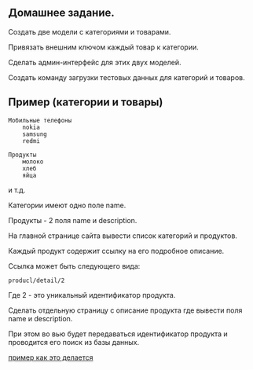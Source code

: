 ## Домашнее задание.

Создать две модели с категориями и товарами.

Привязать внешним ключом каждый товар к категории.

Сделать админ-интерфейс для этих двух моделей.

Создать команду загрузки тестовых данных для категорий и товаров.

## Пример (категории и товары)

    Мобильные телефоны
        nokia
        samsung
        redmi

    Продукты
        молоко
        хлеб
        яйца
   
и т.д.

Категории имеют одно поле name.

Продукты - 2 поля name и description.

На главной странице сайта вывести список категорий и продуктов.

Каждый продукт содержит ссылку на его подробное описание.

Ссылка может быть следующего вида:

    producl/detail/2

Где 2 - это уникальный идентификатор продукта.

Сделать отдельную страницу с описание продукта где вывести поля name и description.

При этом во вью будет передаваться идентификатор продукта и проводится его поиск из базы данных.

[пример как это делается](https://stackoverflow.com/questions/150505/capturing-url-parameters-in-request-get)

    
